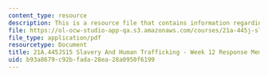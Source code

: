 ```yaml
---
content_type: resource
description: This is a resource file that contains information regarding week 12 memo.
file: https://ol-ocw-studio-app-qa.s3.amazonaws.com/courses/21a-445j-slavery-and-human-trafficking-in-the-21st-century-spring-2015/b93a8679c92bfada28ea28a0950f6199_MIT21A_445JS15_Week12memo.pdf
file_type: application/pdf
resourcetype: Document
title: 21A.445JS15 Slavery And Human Trafficking - Week 12 Response Memo
uid: b93a8679-c92b-fada-28ea-28a0950f6199
---
```

